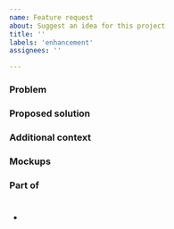 ```yaml
---
name: Feature request
about: Suggest an idea for this project
title: ''
labels: 'enhancement'
assignees: ''

---
```


### Problem
<!-- Please replace me by a clear and concise description of what the problem is. Ex. I'm always frustrated when [...] -->

### Proposed solution
<!-- Please replace me by a clear and concise description of what you want to happen) -->

### Additional context
<!-- Please replace me by any other context or screenshots about the feature request here.) -->

### Mockups

### Part of
- # <!-- #1 - Please put the most specific issue possible -->
